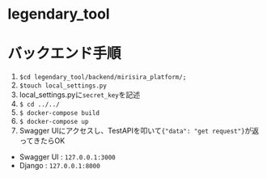 # legendary_tool

# バックエンド手順
1. `$cd legendary_tool/backend/mirisira_platform/;`
2. `$touch local_settings.py`
3. local_settings.pyに`secret_key`を記述
4. `$ cd ../../`
5. `$ docker-compose build`
6. `$ docker-compose up`
7. Swagger UIにアクセスし、TestAPIを叩いて`{"data": "get request"}`が返ってきたらOK

* Swagger UI : `127.0.0.1:3000`
* Django : `127.0.0.1:8000`